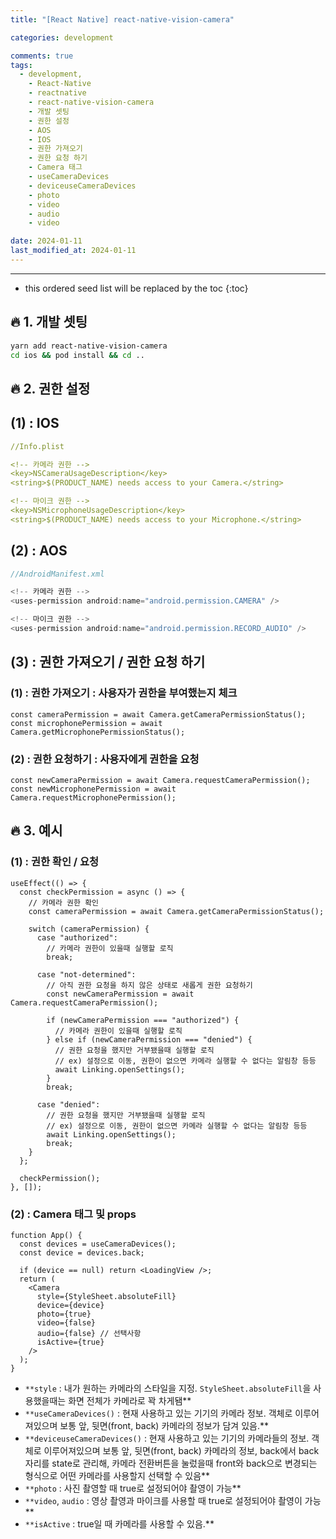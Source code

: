 ```yaml
---
title: "[React Native] react-native-vision-camera"

categories: development

comments: true
tags:
  - development,
    - React-Native
    - reactnative
    - react-native-vision-camera
    - 개발 셋팅
    - 권한 설정
    - AOS
    - IOS
    - 권한 가져오기
    - 권한 요청 하기
    - Camera 태그
    - useCameraDevices
    - deviceuseCameraDevices
    - photo
    - video
    - audio
    - video

date: 2024-01-11
last_modified_at: 2024-01-11
---
```


---

<!-- prettier-ignore -->
* this ordered seed list will be replaced by the toc 
{:toc}

## **🔥 1. 개발 셋팅**

```bash
yarn add react-native-vision-camera
cd ios && pod install && cd ..
```

## **🔥 2. 권한 설정**

## (1) : IOS

```yaml
//Info.plist

<!-- 카메라 권한 -->
<key>NSCameraUsageDescription</key>
<string>$(PRODUCT_NAME) needs access to your Camera.</string>

<!-- 마이크 권한 -->
<key>NSMicrophoneUsageDescription</key>
<string>$(PRODUCT_NAME) needs access to your Microphone.</string>
```

## (2) : AOS

```java
//AndroidManifest.xml

<!-- 카메라 권한 -->
<uses-permission android:name="android.permission.CAMERA" />

<!-- 마이크 권한 -->
<uses-permission android:name="android.permission.RECORD_AUDIO" />
```

## (3) : 권한 가져오기 / 권한 요청 하기

### (1) : 권한 가져오기 : 사용자가 권한을 부여했는지 체크

```tsx
const cameraPermission = await Camera.getCameraPermissionStatus();
const microphonePermission = await Camera.getMicrophonePermissionStatus();
```

### (2) : 권한 요청하기 : 사용자에게 권한을 요청

```tsx
const newCameraPermission = await Camera.requestCameraPermission();
const newMicrophonePermission = await Camera.requestMicrophonePermission();
```

## **🔥 3. 예시**

### (1) : 권한 확인 / 요청

```tsx
useEffect(() => {
  const checkPermission = async () => {
    // 카메라 권한 확인
    const cameraPermission = await Camera.getCameraPermissionStatus();

    switch (cameraPermission) {
      case "authorized":
        // 카메라 권한이 있을때 실행할 로직
        break;

      case "not-determined":
        // 아직 권한 요청을 하지 않은 상태로 새롭게 권한 요청하기
        const newCameraPermission = await Camera.requestCameraPermission();

        if (newCameraPermission === "authorized") {
          // 카메라 권한이 있을때 실행할 로직
        } else if (newCameraPermission === "denied") {
          // 권한 요청을 했지만 거부됐을때 실행할 로직
          // ex) 설정으로 이동, 권한이 없으면 카메라 실행할 수 없다는 알림창 등등
          await Linking.openSettings();
        }
        break;

      case "denied":
        // 권한 요청을 했지만 거부됐을때 실행할 로직
        // ex) 설정으로 이동, 권한이 없으면 카메라 실행할 수 없다는 알림창 등등
        await Linking.openSettings();
        break;
    }
  };

  checkPermission();
}, []);
```

### (2) : **Camera 태그 및 props**

```tsx
function App() {
  const devices = useCameraDevices();
  const device = devices.back;

  if (device == null) return <LoadingView />;
  return (
    <Camera
      style={StyleSheet.absoluteFill}
      device={device}
      photo={true}
      video={false}
      audio={false} // 선택사항
      isActive={true}
    />
  );
}
```

- `**style` : 내가 원하는 카메라의 스타일을 지정. `StyleSheet.absoluteFill`을 사용했을때는 화면 전체가 카메라로 꽉 차게됌\*\*
- `**useCameraDevices()` : 현재 사용하고 있는 기기의 카메라 정보. 객체로 이루어져있으며 보통 앞, 뒷면(front, back) 카메라의 정보가 담겨 있음.\*\*
- `**deviceuseCameraDevices()` : 현재 사용하고 있는 기기의 카메라들의 정보. 객체로 이루어져있으며 보통 앞, 뒷면(front, back) 카메라의 정보, back에서 back자리를 state로 관리해, 카메라 전환버튼을 눌렀을때 front와 back으로 변경되는 형식으로 어떤 카메라를 사용할지 선택할 수 있음\*\*
- `**photo` : 사진 촬영할 때 true로 설정되어야 촬영이 가능\*\*
- `**video`, `audio` : 영상 촬영과 마이크를 사용할 때 true로 설정되어야 촬영이 가능\*\*
- `**isActive` : true일 때 카메라를 사용할 수 있음.\*\*
